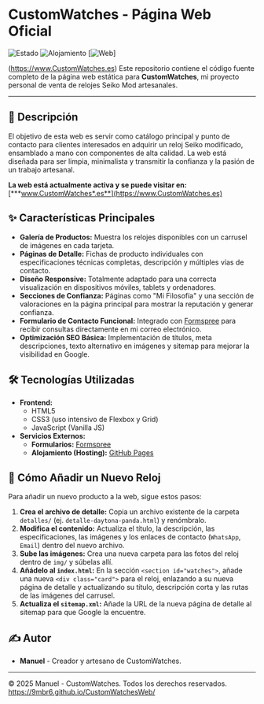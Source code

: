 # CustomWatches - Página Web Oficial

![Estado](https://img.shields.io/badge/estado-activo-brightgreen)
![Alojamiento](https://img.shields.io/badge/alojado%20en-GitHub%20Pages-blue)
[![Web](https://img.shields.io/badge/ver%20web-online-blueviolet)]

(https://www.CustomWatches.es) Este repositorio contiene el código fuente completo de la página web estática para **CustomWatches**, mi proyecto personal de venta de relojes Seiko Mod artesanales.

---

## 📜 Descripción

El objetivo de esta web es servir como catálogo principal y punto de contacto para clientes interesados en adquirir un reloj Seiko modificado, ensamblado a mano con componentes de alta calidad. La web está diseñada para ser limpia, minimalista y transmitir la confianza y la pasión de un trabajo artesanal.

**La web está actualmente activa y se puede visitar en:** [***www.CustomWatches*.es**](https://www.CustomWatches.es)

 ## ✨ Características Principales

* **Galería de Productos:** Muestra los relojes disponibles con un carrusel de imágenes en cada tarjeta.
* **Páginas de Detalle:** Fichas de producto individuales con especificaciones técnicas completas, descripción y múltiples vías de contacto.
* **Diseño Responsive:** Totalmente adaptado para una correcta visualización en dispositivos móviles, tablets y ordenadores.
* **Secciones de Confianza:** Páginas como "Mi Filosofía" y una sección de valoraciones en la página principal para mostrar la reputación y generar confianza.
* **Formulario de Contacto Funcional:** Integrado con [Formspree](https://formspree.io/) para recibir consultas directamente en mi correo electrónico.
* **Optimización SEO Básica:** Implementación de títulos, meta descripciones, texto alternativo en imágenes y sitemap para mejorar la visibilidad en Google.

## 🛠️ Tecnologías Utilizadas

* **Frontend:**
    * HTML5
    * CSS3 (uso intensivo de Flexbox y Grid)
    * JavaScript (Vanilla JS)
* **Servicios Externos:**
    * **Formularios:** [Formspree](https://formspree.io/)
    * **Alojamiento (Hosting):** [GitHub Pages](https://pages.github.com/)


## 🚀 Cómo Añadir un Nuevo Reloj

Para añadir un nuevo producto a la web, sigue estos pasos:
1.  **Crea el archivo de detalle:** Copia un archivo existente de la carpeta `detalles/` (ej. `detalle-daytona-panda.html`) y renómbralo.
2.  **Modifica el contenido:** Actualiza el título, la descripción, las especificaciones, las imágenes y los enlaces de contacto (`WhatsApp`, `Email`) dentro del nuevo archivo.
3.  **Sube las imágenes:** Crea una nueva carpeta para las fotos del reloj dentro de `img/` y súbelas allí.
4.  **Añádelo al `index.html`:** En la sección `<section id="watches">`, añade una nueva `<div class="card">` para el reloj, enlazando a su nueva página de detalle y actualizando su título, descripción corta y las rutas de las imágenes del carrusel.
5.  **Actualiza el `sitemap.xml`:** Añade la URL de la nueva página de detalle al sitemap para que Google la encuentre.

## ✍️ Autor

* **Manuel** - Creador y artesano de CustomWatches.

---
© 2025 Manuel - CustomWatches. Todos los derechos reservados.
https://9mbr6.github.io/CustomWatchesWeb/

